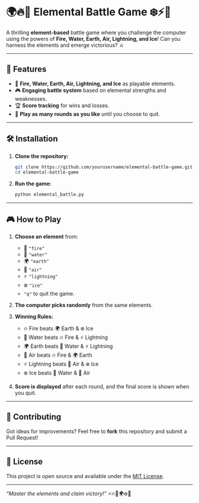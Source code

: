 
# 🌍🔥💨 Elemental Battle Game ❄️⚡🌊

A thrilling **element-based** battle game where you challenge the computer using the powers of **Fire, Water, Earth, Air, Lightning, and Ice**! Can you harness the elements and emerge victorious? ⚔️

---

## 🚀 Features

- 🌋 **Fire, Water, Earth, Air, Lightning, and Ice** as playable elements.  
- 🎮 **Engaging battle system** based on elemental strengths and weaknesses.  
- 🏆 **Score tracking** for wins and losses.  
- 🔄 **Play as many rounds as you like** until you choose to quit.  

---

## 🛠️ Installation

1. **Clone the repository:**  
   ```bash
   git clone https://github.com/yourusername/elemental-battle-game.git
   cd elemental-battle-game
   ```

2. **Run the game:**  
   ```bash
   python elemental_battle.py
   ```

---

## 🎮 How to Play

1. **Choose an element** from:
   - 🌋 `"fire"`
   - 🌊 `"water"`
   - 🌍 `"earth"`
   - 💨 `"air"`
   - ⚡ `"lightning"`
   - ❄️ `"ice"`
   - `"q"` to quit the game.

2. **The computer picks randomly** from the same elements.

3. **Winning Rules:**  
   - 🔥 Fire beats 🌍 Earth & ❄️ Ice  
   - 🌊 Water beats 🔥 Fire & ⚡ Lightning  
   - 🌍 Earth beats 🌊 Water & ⚡ Lightning  
   - 💨 Air beats 🔥 Fire & 🌍 Earth  
   - ⚡ Lightning beats 💨 Air & ❄️ Ice  
   - ❄️ Ice beats 🌊 Water & 💨 Air  

4. **Score is displayed** after each round, and the final score is shown when you quit.

---

## 🤝 Contributing

Got ideas for improvements? Feel free to **fork** this repository and submit a Pull Request!

---

## 📜 License

This project is open source and available under the [MIT License](LICENSE).

---

_“Master the elements and claim victory!”_ ⚡🔥🌊🌍❄️💨
```
